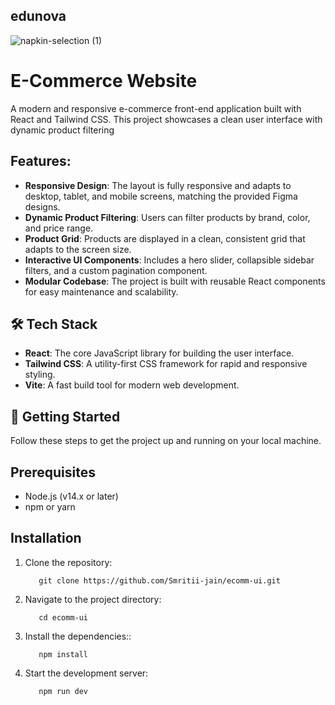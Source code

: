 ## edunova

![napkin-selection (1)](https://github.com/user-attachments/assets/db67bd78-4cb8-473b-b397-5583fd6fcd43)


# E-Commerce Website

A modern and responsive e-commerce front-end application built with React and Tailwind CSS. This project showcases a clean user interface with dynamic product filtering


## Features:
- **Responsive Design**: The layout is fully responsive and adapts to desktop, tablet, and mobile screens, matching the provided Figma designs.
- **Dynamic Product Filtering**: Users can filter products by brand, color, and price range.
- **Product Grid**: Products are displayed in a clean, consistent grid that adapts to the screen size.
- **Interactive UI Components**: Includes a hero slider, collapsible sidebar filters, and a custom pagination component.
- **Modular Codebase**: The project is built with reusable React components for easy maintenance and scalability.


## 🛠️ Tech Stack
- **React**: The core JavaScript library for building the user interface.
- **Tailwind CSS**: A utility-first CSS framework for rapid and responsive styling.
- **Vite**: A fast build tool for modern web development.

## 🚀 Getting Started

Follow these steps to get the project up and running on your local machine.

## Prerequisites
- Node.js (v14.x or later)
- npm or yarn

## Installation

1. Clone the repository:

          git clone https://github.com/Smritii-jain/ecomm-ui.git
   
2. Navigate to the project directory:

          cd ecomm-ui

3. Install the dependencies::

          npm install
   
4. Start the development server:

          npm run dev
